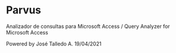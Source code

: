 # Parvus
Analizador de consultas para Microsoft Access / Query Analyzer for Microsoft Access

Powered by
José Talledo A.
19/04/2021
